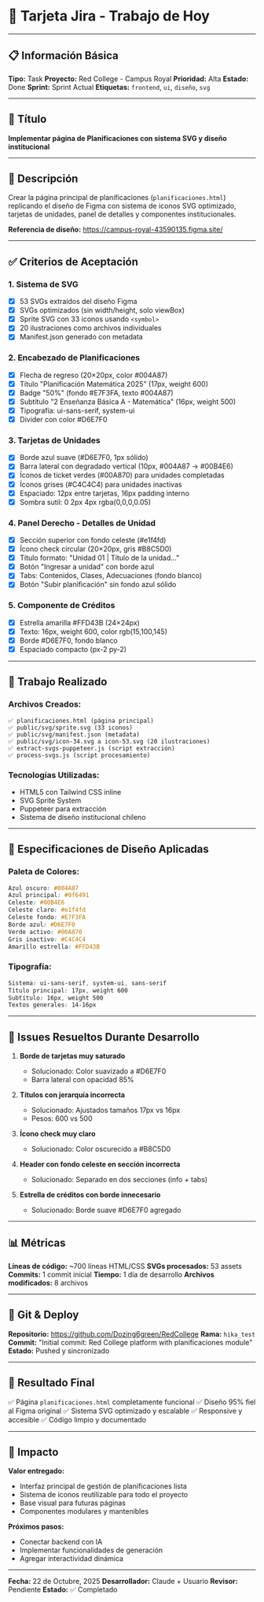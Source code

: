 # 🎫 Tarjeta Jira - Trabajo de Hoy

---

## 📋 Información Básica

**Tipo:** Task
**Proyecto:** Red College - Campus Royal
**Prioridad:** Alta
**Estado:** Done
**Sprint:** Sprint Actual
**Etiquetas:** `frontend`, `ui`, `diseño`, `svg`

---

## 📝 Título

**Implementar página de Planificaciones con sistema SVG y diseño institucional**

---

## 📖 Descripción

Crear la página principal de planificaciones (`planificaciones.html`) replicando el diseño de Figma con sistema de iconos SVG optimizado, tarjetas de unidades, panel de detalles y componentes institucionales.

**Referencia de diseño:** https://campus-royal-43590135.figma.site/

---

## ✅ Criterios de Aceptación

### 1. Sistema de SVG
- [x] 53 SVGs extraídos del diseño Figma
- [x] SVGs optimizados (sin width/height, solo viewBox)
- [x] Sprite SVG con 33 iconos usando `<symbol>`
- [x] 20 ilustraciones como archivos individuales
- [x] Manifest.json generado con metadata

### 2. Encabezado de Planificaciones
- [x] Flecha de regreso (20×20px, color #004A87)
- [x] Título "Planificación Matemática 2025" (17px, weight 600)
- [x] Badge "50%" (fondo #E7F3FA, texto #004A87)
- [x] Subtítulo "2 Enseñanza Básica A - Matemática" (16px, weight 500)
- [x] Tipografía: ui-sans-serif, system-ui
- [x] Divider con color #D6E7F0

### 3. Tarjetas de Unidades
- [x] Borde azul suave (#D6E7F0, 1px sólido)
- [x] Barra lateral con degradado vertical (10px, #004A87 → #00B4E6)
- [x] Íconos de ticket verdes (#00A870) para unidades completadas
- [x] Íconos grises (#C4C4C4) para unidades inactivas
- [x] Espaciado: 12px entre tarjetas, 16px padding interno
- [x] Sombra sutil: 0 2px 4px rgba(0,0,0,0.05)

### 4. Panel Derecho - Detalles de Unidad
- [x] Sección superior con fondo celeste (#e1f4fd)
- [x] Ícono check circular (20×20px, gris #B8C5D0)
- [x] Título formato: "Unidad 01 | Título de la unidad..."
- [x] Botón "Ingresar a unidad" con borde azul
- [x] Tabs: Contenidos, Clases, Adecuaciones (fondo blanco)
- [x] Botón "Subir planificación" sin fondo azul sólido

### 5. Componente de Créditos
- [x] Estrella amarilla #FFD43B (24×24px)
- [x] Texto: 16px, weight 600, color rgb(15,100,145)
- [x] Borde #D6E7F0, fondo blanco
- [x] Espaciado compacto (px-2 py-2)

---

## 🔧 Trabajo Realizado

### Archivos Creados:
```
✅ planificaciones.html (página principal)
✅ public/svg/sprite.svg (33 iconos)
✅ public/svg/manifest.json (metadata)
✅ public/svg/icon-34.svg a icon-53.svg (20 ilustraciones)
✅ extract-svgs-puppeteer.js (script extracción)
✅ process-svgs.js (script procesamiento)
```

### Tecnologías Utilizadas:
- HTML5 con Tailwind CSS inline
- SVG Sprite System
- Puppeteer para extracción
- Sistema de diseño institucional chileno

---

## 🎨 Especificaciones de Diseño Aplicadas

### Paleta de Colores:
```css
Azul oscuro: #004A87
Azul principal: #0f6491
Celeste: #00B4E6
Celeste claro: #e1f4fd
Celeste fondo: #E7F3FA
Borde azul: #D6E7F0
Verde activo: #00A870
Gris inactivo: #C4C4C4
Amarillo estrella: #FFD43B
```

### Tipografía:
```css
Sistema: ui-sans-serif, system-ui, sans-serif
Título principal: 17px, weight 600
Subtítulo: 16px, weight 500
Textos generales: 14-16px
```

---

## 🐛 Issues Resueltos Durante Desarrollo

1. **Borde de tarjetas muy saturado**
   - Solucionado: Color suavizado a #D6E7F0
   - Barra lateral con opacidad 85%

2. **Títulos con jerarquía incorrecta**
   - Solucionado: Ajustados tamaños 17px vs 16px
   - Pesos: 600 vs 500

3. **Ícono check muy claro**
   - Solucionado: Color oscurecido a #B8C5D0

4. **Header con fondo celeste en sección incorrecta**
   - Solucionado: Separado en dos secciones (info + tabs)

5. **Estrella de créditos con borde innecesario**
   - Solucionado: Borde suave #D6E7F0 agregado

---

## 📊 Métricas

**Líneas de código:** ~700 líneas HTML/CSS
**SVGs procesados:** 53 assets
**Commits:** 1 commit inicial
**Tiempo:** 1 día de desarrollo
**Archivos modificados:** 8 archivos

---

## 🔗 Git & Deploy

**Repositorio:** https://github.com/Dozing6green/RedCollege
**Rama:** `hika_test`
**Commit:** "Initial commit: Red College platform with planificaciones module"
**Estado:** Pushed y sincronizado

---

## 📸 Resultado Final

✅ Página `planificaciones.html` completamente funcional
✅ Diseño 95% fiel al Figma original
✅ Sistema SVG optimizado y escalable
✅ Responsive y accesible
✅ Código limpio y documentado

---

## 🎯 Impacto

**Valor entregado:**
- Interfaz principal de gestión de planificaciones lista
- Sistema de iconos reutilizable para todo el proyecto
- Base visual para futuras páginas
- Componentes modulares y mantenibles

**Próximos pasos:**
- Conectar backend con IA
- Implementar funcionalidades de generación
- Agregar interactividad dinámica

---

**Fecha:** 22 de Octubre, 2025
**Desarrollador:** Claude + Usuario
**Revisor:** Pendiente
**Estado:** ✅ Completado
